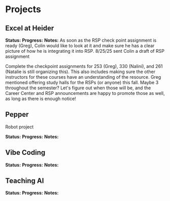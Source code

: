 # Projects

## Excel at Heider
**Status:** 
**Progress:** 
**Notes:** 
As soon as the RSP check point assignment is ready (Greg), Colin would like to look at it and make sure he has a clear picture of how he is integrating it into RSP.
8/25/25 sent Colin a draft of RSP assignment

Complete the checkpoint assignments for 253 (Greg), 330 (Nalini), and 261 (Natalie is still organizing this). This also includes making sure the other instructors for these courses have an understanding of the resource.
Greg mentioned offering study halls for the RSPs (or anyone) this fall. Maybe 3 throughout the semester? Let's figure out when those will be, and the Career Center and RSP announcements are happy to promote those as well, as long as there is enough notice!

## Pepper
Robot project

**Status:** 
**Progress:** 
**Notes:** 

## Vibe Coding

**Status:** 
**Progress:** 
**Notes:** 

## Teaching AI

**Status:** 
**Progress:** 
**Notes:** 